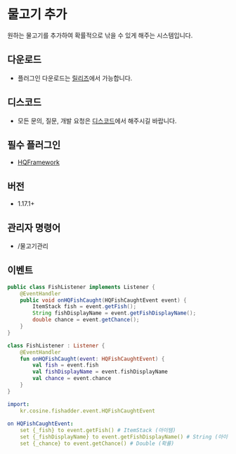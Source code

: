 # 물고기 추가
원하는 물고기를 추가하여 확률적으로 낚을 수 있게 해주는 시스템입니다.

## 다운로드
* 플러그인 다운로드는 [릴리즈](https://github.com/CosinePlugin/HQFishAdder/releases)에서 가능합니다.

## 디스코드
* 모든 문의, 질문, 개발 요청은 [디스코드](https://discord.gg/hUkaca9ZQu)에서 해주시길 바랍니다.

## 필수 플러그인
*  [HQFramework](https://github.com/HQService/HQFramework)

## 버전
* 1.17.1+

## 관리자 명령어
* /물고기관리

## 이벤트
```java
public class FishListener implements Listener {
    @EventHandler
    public void onHQFishCaught(HQFishCaughtEvent event) {
        ItemStack fish = event.getFish();
        String fishDisplayName = event.getFishDisplayName();
        double chance = event.getChance();
    }
}
```

```kotlin
class FishListener : Listener {
    @EventHandler
    fun onHQFishCaught(event: HQFishCaughtEvent) {
        val fish = event.fish
        val fishDisplayName = event.fishDisplayName
        val chance = event.chance
    }
}
```

```yml
import:
    kr.cosine.fishadder.event.HQFishCaughtEvent
    
on HQFishCaughtEvent:
    set {_fish} to event.getFish() # ItemStack (아이템)
    set {_fishDisplayName} to event.getFishDisplayName() # String (아이템 이름)
    set {_chance} to event.getChance() # Double (확률)
```
